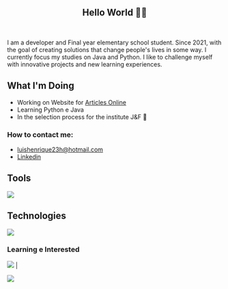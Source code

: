 <h2 align="center">Hello World 👨‍💻</h2>
</br>

  I am a developer and Final year elementary school student. Since 2021, with the goal of creating solutions that change people's lives in some way. I currently focus my studies on Java and Python.
I like to challenge myself with innovative projects and new learning experiences.

## What I'm Doing

- Working on Website for [Articles Online](https://artigo-livre.onrender.com/)
- Learning Python e Java
- In the selection process for the institute J&F 🎉
<h3>How to contact me: </h3>

-  luishenrique23h@hotmail.com
-  <a href="https://www.linkedin.com/in/luismede/">Linkedin</a>

## Tools

<a href="https://github.com/luismede"><img src="https://skillicons.dev/icons?i=arduino,postman,git,docker,vscode,idea,pycharm"></a>

## Technologies

<a href="https://github.com/luismede"><img src="https://skillicons.dev/icons?i=js,tailwind,nodejs,firebase,python"></a>

### Learning e Interested
<p align="left"> <a href="https://github.com/luismede"><img src="https://skillicons.dev/icons?i=java,python"></a> | <p align="left"> <a href="https://github.com/luismede"><img src="https://skillicons.dev/icons?i=spring,kotlin"></a></p>


